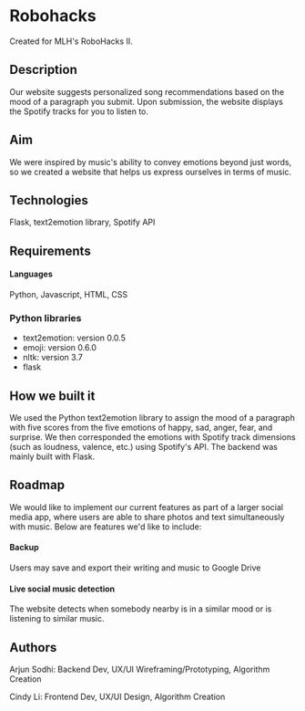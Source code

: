 # Robohacks

Created for MLH's RoboHacks II.

## Description

Our website suggests personalized song recommendations based on the mood of a paragraph you submit. Upon submission, the website displays the Spotify tracks for you to listen to.

## Aim
We were inspired by music's ability to convey emotions beyond just words, so we created a website that helps us express ourselves in terms of music. 

## Technologies
Flask, text2emotion library, Spotify API

## Requirements


#### Languages
Python, Javascript, HTML, CSS


### Python libraries
- text2emotion: version 0.0.5
- emoji: version 0.6.0
- nltk: version 3.7
- flask

## How we built it
We used the Python text2emotion library to assign the mood of a paragraph with five scores from the five emotions of happy, sad, anger, fear, and surprise. We then corresponded the emotions with Spotify track dimensions (such as loudness, valence, etc.) using Spotify's API. The backend was mainly built with Flask.

## Roadmap
We would like to implement our current features as part of a larger social media app, where users are able to share photos and text simultaneously with music. Below are features we'd like to include:

#### Backup
Users may save and export their writing and music to Google Drive

#### Live social music detection
The website detects when somebody nearby is in a similar mood or is listening to similar music.

## Authors
Arjun Sodhi: Backend Dev, UX/UI Wireframing/Prototyping, Algorithm Creation

Cindy Li: Frontend Dev, UX/UI Design, Algorithm Creation
